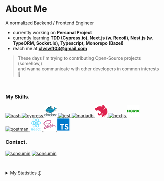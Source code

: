 # About Me

A normalized Backend / Frontend Engineer

- currently working on **Personal Project**
- currently learning **TDD (Cypress.io), Next.js (w. Recoil), Nest.js (w. TypeORM, Socket.io), Typescript, Monorepo (Bazel)**
- reach me at **clvswft03@gmail.com**

> These days I'm trying to contributing Open-Source projects (somehow,)\
> and wanna communicate with other developers in common interests 💬

&nbsp;

<h3 align="left">My Skills.</h3>
<p align="left"> <a href="https://www.gnu.org/software/bash/" target="_blank" rel="noreferrer"> <img src="https://www.vectorlogo.zone/logos/gnu_bash/gnu_bash-icon.svg" alt="bash" width="40" height="40"/> </a> <a href="https://www.cypress.io" target="_blank" rel="noreferrer"> <img src="https://raw.githubusercontent.com/simple-icons/simple-icons/6e46ec1fc23b60c8fd0d2f2ff46db82e16dbd75f/icons/cypress.svg" alt="cypress" width="40" height="40"/> </a> <a href="https://www.docker.com/" target="_blank" rel="noreferrer"> <img src="https://raw.githubusercontent.com/devicons/devicon/master/icons/docker/docker-original-wordmark.svg" alt="docker" width="40" height="40"/> </a> <a href="https://jestjs.io" target="_blank" rel="noreferrer"> <img src="https://www.vectorlogo.zone/logos/jestjsio/jestjsio-icon.svg" alt="jest" width="40" height="40"/> </a> <a href="https://mariadb.org/" target="_blank" rel="noreferrer"> <img src="https://www.vectorlogo.zone/logos/mariadb/mariadb-icon.svg" alt="mariadb" width="40" height="40"/> </a> <a href="https://nestjs.com/" target="_blank" rel="noreferrer"> <img src="https://raw.githubusercontent.com/devicons/devicon/master/icons/nestjs/nestjs-plain.svg" alt="nestjs" width="40" height="40"/> </a> <a href="https://nextjs.org/" target="_blank" rel="noreferrer"> <img src="https://cdn.worldvectorlogo.com/logos/nextjs-2.svg" alt="nextjs" width="40" height="40"/> </a> <a href="https://www.nginx.com" target="_blank" rel="noreferrer"> <img src="https://raw.githubusercontent.com/devicons/devicon/master/icons/nginx/nginx-original.svg" alt="nginx" width="40" height="40"/> </a> <a href="https://postman.com" target="_blank" rel="noreferrer"> <img src="https://www.vectorlogo.zone/logos/getpostman/getpostman-icon.svg" alt="postman" width="40" height="40"/> </a> <a href="https://reactjs.org/" target="_blank" rel="noreferrer"> <img src="https://raw.githubusercontent.com/devicons/devicon/master/icons/react/react-original-wordmark.svg" alt="react" width="40" height="40"/> </a> <a href="https://sass-lang.com" target="_blank" rel="noreferrer"> <img src="https://raw.githubusercontent.com/devicons/devicon/master/icons/sass/sass-original.svg" alt="sass" width="40" height="40"/> </a> <a href="https://www.typescriptlang.org/" target="_blank" rel="noreferrer"> <img src="https://raw.githubusercontent.com/devicons/devicon/master/icons/typescript/typescript-original.svg" alt="typescript" width="40" height="40"/> </a> </p>

<h3 align="left">Contact.</h3>
<p align="left"> <a href="https://linkedin.com/in/sonsumin" target="blank"><img align="center" src="https://raw.githubusercontent.com/rahuldkjain/github-profile-readme-generator/master/src/images/icons/Social/github.svg" alt="sonsumin" height="30" width="40" /></a> <a href="https://linkedin.com/in/sonsumin" target="blank"><img align="center" src="https://raw.githubusercontent.com/rahuldkjain/github-profile-readme-generator/master/src/images/icons/Social/linked-in-alt.svg" alt="sonsumin" height="30" width="40" /></a>
</p>

&nbsp;

<details>
 <summary>My Statistics ↕️</summary>

<!--START_SECTION:waka-->
![Code Time](http://img.shields.io/badge/Code%20Time-1%2C021%20hrs%2011%20mins-blue)

![Profile Views](http://img.shields.io/badge/Profile%20Views-2-blue)

**🐱 My GitHub Data** 

> 🏆 1,435 Contributions in the Year 2022
 > 
> 📦 12.5 MB Used in GitHub's Storage 
 > 
> 💼 Opted to Hire
 > 
> 📜 375 Public Repositories 
 > 
> 🔑 108 Private Repositories  
 > 
**I'm a Night 🦉** 

```text
🌞 Morning    1 commits      ░░░░░░░░░░░░░░░░░░░░░░░░░   2.5% 
🌆 Daytime    12 commits     ███████░░░░░░░░░░░░░░░░░░   30.0% 
🌃 Evening    23 commits     ██████████████░░░░░░░░░░░   57.5% 
🌙 Night      4 commits      ██░░░░░░░░░░░░░░░░░░░░░░░   10.0%

```
📅 **I'm Most Productive on Thursday** 

```text
Monday       1 commits      ░░░░░░░░░░░░░░░░░░░░░░░░░   2.5% 
Tuesday      4 commits      ██░░░░░░░░░░░░░░░░░░░░░░░   10.0% 
Wednesday    4 commits      ██░░░░░░░░░░░░░░░░░░░░░░░   10.0% 
Thursday     18 commits     ███████████░░░░░░░░░░░░░░   45.0% 
Friday       9 commits      █████░░░░░░░░░░░░░░░░░░░░   22.5% 
Saturday     2 commits      █░░░░░░░░░░░░░░░░░░░░░░░░   5.0% 
Sunday       2 commits      █░░░░░░░░░░░░░░░░░░░░░░░░   5.0%

```


📊 **This Week I Spent My Time On** 

```text
⌚︎ Time Zone: Asia/Seoul

💬 Programming Languages: 
Bash                     17 mins             █████████░░░░░░░░░░░░░░░░   35.51% 
YAML                     14 mins             ███████░░░░░░░░░░░░░░░░░░   29.06% 
Text                     13 mins             ███████░░░░░░░░░░░░░░░░░░   27.86% 
Other                    2 mins              █░░░░░░░░░░░░░░░░░░░░░░░░   4.55% 
sshconfig                1 min               ░░░░░░░░░░░░░░░░░░░░░░░░░   3.02%

🔥 Editors: 
Neovim                   39 mins             █████████████████████░░░░   85.97% 
VS Code                  6 mins              ███░░░░░░░░░░░░░░░░░░░░░░   14.03%

💻 Operating System: 
Linux                    42 mins             █████████████████████████   100.0%

```

**I Mostly Code in JavaScript** 

```text
JavaScript               20 repos            ██████░░░░░░░░░░░░░░░░░░░   26.32% 
TypeScript               17 repos            █████░░░░░░░░░░░░░░░░░░░░   22.37% 
Shell                    8 repos             ██░░░░░░░░░░░░░░░░░░░░░░░   10.53% 
Python                   7 repos             ██░░░░░░░░░░░░░░░░░░░░░░░   9.21% 
CSS                      6 repos             ██░░░░░░░░░░░░░░░░░░░░░░░   7.89%

```


**Timeline**

![Chart not found](https://raw.githubusercontent.com/todaypp/todaypp/master/charts/bar_graph.png) 


 Last Updated on 10/08/2022 03:26:05 UTC
<!--END_SECTION:waka-->
</details>
